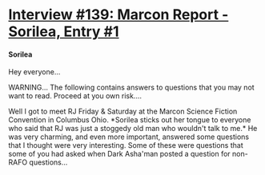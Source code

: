 # [Interview #139: Marcon Report - Sorilea, Entry #1](https://www.theoryland.com/intvmain.php?i=139#1)

#### Sorilea

Hey everyone...

WARNING... The following contains answers to questions that you may not want to read. Proceed at you own risk....

Well I got to meet RJ Friday & Saturday at the Marcon Science Fiction Convention in Columbus Ohio. \*Sorilea sticks out her tongue to everyone who said that RJ was just a stoggedy old man who wouldn't talk to me.\* He was very charming, and even more important, answered some questions that I thought were very interesting. Some of these were questions that some of you had asked when Dark Asha'man posted a question for non-RAFO questions...

